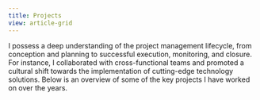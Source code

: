 ```yaml
---
title: Projects
view: article-grid
---
```

I possess a deep understanding of the project management lifecycle, from conception and planning to successful execution, monitoring, and closure. For instance, I collaborated with cross-functional teams and promoted a cultural shift towards the implementation of cutting-edge technology solutions. Below is an overview of some of the key projects I have worked on over the years.